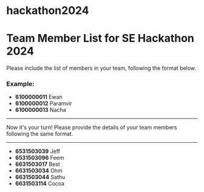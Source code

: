 # hackathon2024
# Team Member List for SE Hackathon 2024

Please include the list of members in your team, following the format below.

### Example:

- **6100000011** Ewan
- **6100000012** Paramvir
- **6100000013** Nacha

---

Now it's your turn! Please provide the details of your team members following the same format.

---

- **6531503039** Jeff 
- **6531503096** Feem 
- **6631503017** Best
- **6631503034** Ohm
- **6631503044** Sathu
- **6631503114** Cocoa
